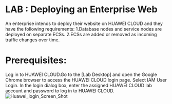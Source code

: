 # LAB : Deploying an Enterprise Web
An enterprise intends to deploy their website on HUAWEI CLOUD and they have the 
following requirements:
1.Database nodes and service nodes are deployed on separate ECSs.
2.ECSs are added or removed as incoming traffic changes over time.
# Prerequisites:
Log in to HUAWEI CLOUD.Go to the [Lab Desktop] and open the Google 
Chrome browser to access the HUAWEI CLOUD login page. Select IAM User Login. In the 
login dialog box, enter the assigned HUAWEI CLOUD lab account and password to log in to 
HUAWEI CLOUD.
![Huawei_login_Screen_Shot]()
